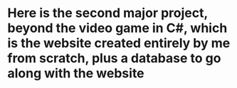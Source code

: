 # Here is the second major project, beyond the video game in C#, which is the website created entirely by me from scratch, plus a database to go along with the website

